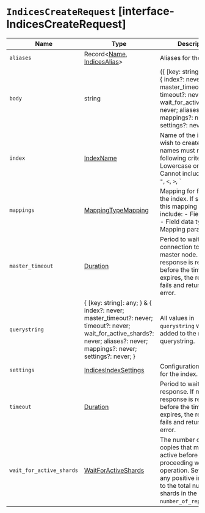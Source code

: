 # `IndicesCreateRequest` [interface-IndicesCreateRequest]

| Name | Type | Description |
| - | - | - |
| `aliases` | Record<[Name](./Name.md), [IndicesAlias](./IndicesAlias.md)> | Aliases for the index. |
| `body` | string | ({ [key: string]: any; } & { index?: never; master_timeout?: never; timeout?: never; wait_for_active_shards?: never; aliases?: never; mappings?: never; settings?: never; }) | All values in `body` will be added to the request body. |
| `index` | [IndexName](./IndexName.md) | Name of the index you wish to create. Index names must meet the following criteria: * Lowercase only * Cannot include `\`, `/`, `*`, `?`, `"`, `<`, `>`, `|`, ` ` (space character), `,`, or `#` * Indices prior to 7.0 could contain a colon ( `:`), but that has been deprecated and will not be supported in later versions * Cannot start with `-`, `_`, or `+` * Cannot be `.` or `..` * Cannot be longer than 255 bytes (note thtat it is bytes, so multi-byte characters will reach the limit faster) * Names starting with `.` are deprecated, except for hidden indices and internal indices managed by plugins |
| `mappings` | [MappingTypeMapping](./MappingTypeMapping.md) | Mapping for fields in the index. If specified, this mapping can include: - Field names - Field data types - Mapping parameters |
| `master_timeout` | [Duration](./Duration.md) | Period to wait for a connection to the master node. If no response is received before the timeout expires, the request fails and returns an error. |
| `querystring` | { [key: string]: any; } & { index?: never; master_timeout?: never; timeout?: never; wait_for_active_shards?: never; aliases?: never; mappings?: never; settings?: never; } | All values in `querystring` will be added to the request querystring. |
| `settings` | [IndicesIndexSettings](./IndicesIndexSettings.md) | Configuration options for the index. |
| `timeout` | [Duration](./Duration.md) | Period to wait for a response. If no response is received before the timeout expires, the request fails and returns an error. |
| `wait_for_active_shards` | [WaitForActiveShards](./WaitForActiveShards.md) | The number of shard copies that must be active before proceeding with the operation. Set to `all` or any positive integer up to the total number of shards in the index ( `number_of_replicas+1`). |
